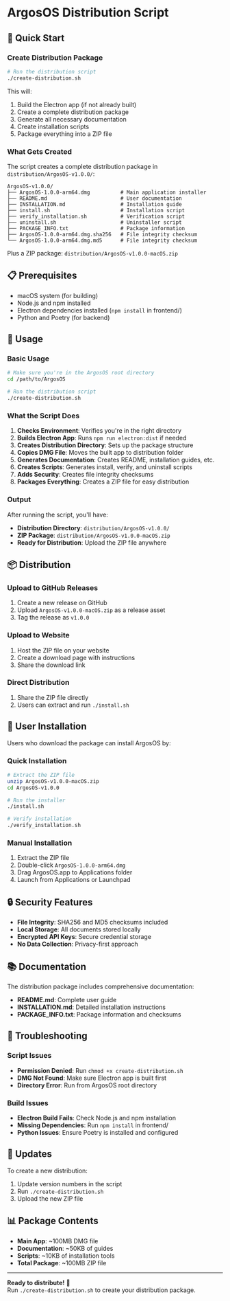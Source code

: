 # ArgosOS Distribution Script

## 🚀 Quick Start

### Create Distribution Package
```bash
# Run the distribution script
./create-distribution.sh
```

This will:
1. Build the Electron app (if not already built)
2. Create a complete distribution package
3. Generate all necessary documentation
4. Create installation scripts
5. Package everything into a ZIP file

### What Gets Created

The script creates a complete distribution package in `distribution/ArgosOS-v1.0.0/`:

```
ArgosOS-v1.0.0/
├── ArgosOS-1.0.0-arm64.dmg          # Main application installer
├── README.md                        # User documentation
├── INSTALLATION.md                  # Installation guide
├── install.sh                       # Installation script
├── verify_installation.sh           # Verification script
├── uninstall.sh                     # Uninstaller script
├── PACKAGE_INFO.txt                 # Package information
├── ArgosOS-1.0.0-arm64.dmg.sha256   # File integrity checksum
└── ArgosOS-1.0.0-arm64.dmg.md5      # File integrity checksum
```

Plus a ZIP package: `distribution/ArgosOS-v1.0.0-macOS.zip`

## 📋 Prerequisites

- macOS system (for building)
- Node.js and npm installed
- Electron dependencies installed (`npm install` in frontend/)
- Python and Poetry (for backend)

## 🔧 Usage

### Basic Usage
```bash
# Make sure you're in the ArgosOS root directory
cd /path/to/ArgosOS

# Run the distribution script
./create-distribution.sh
```

### What the Script Does

1. **Checks Environment**: Verifies you're in the right directory
2. **Builds Electron App**: Runs `npm run electron:dist` if needed
3. **Creates Distribution Directory**: Sets up the package structure
4. **Copies DMG File**: Moves the built app to distribution folder
5. **Generates Documentation**: Creates README, installation guides, etc.
6. **Creates Scripts**: Generates install, verify, and uninstall scripts
7. **Adds Security**: Creates file integrity checksums
8. **Packages Everything**: Creates a ZIP file for easy distribution

### Output

After running the script, you'll have:
- **Distribution Directory**: `distribution/ArgosOS-v1.0.0/`
- **ZIP Package**: `distribution/ArgosOS-v1.0.0-macOS.zip`
- **Ready for Distribution**: Upload the ZIP file anywhere

## 📦 Distribution

### Upload to GitHub Releases
1. Create a new release on GitHub
2. Upload `ArgosOS-v1.0.0-macOS.zip` as a release asset
3. Tag the release as `v1.0.0`

### Upload to Website
1. Host the ZIP file on your website
2. Create a download page with instructions
3. Share the download link

### Direct Distribution
1. Share the ZIP file directly
2. Users can extract and run `./install.sh`

## 🎯 User Installation

Users who download the package can install ArgosOS by:

### Quick Installation
```bash
# Extract the ZIP file
unzip ArgosOS-v1.0.0-macOS.zip
cd ArgosOS-v1.0.0

# Run the installer
./install.sh

# Verify installation
./verify_installation.sh
```

### Manual Installation
1. Extract the ZIP file
2. Double-click `ArgosOS-1.0.0-arm64.dmg`
3. Drag ArgosOS.app to Applications folder
4. Launch from Applications or Launchpad

## 🔒 Security Features

- **File Integrity**: SHA256 and MD5 checksums included
- **Local Storage**: All documents stored locally
- **Encrypted API Keys**: Secure credential storage
- **No Data Collection**: Privacy-first approach

## 📚 Documentation

The distribution package includes comprehensive documentation:
- **README.md**: Complete user guide
- **INSTALLATION.md**: Detailed installation instructions
- **PACKAGE_INFO.txt**: Package information and checksums

## 🚨 Troubleshooting

### Script Issues
- **Permission Denied**: Run `chmod +x create-distribution.sh`
- **DMG Not Found**: Make sure Electron app is built first
- **Directory Error**: Run from ArgosOS root directory

### Build Issues
- **Electron Build Fails**: Check Node.js and npm installation
- **Missing Dependencies**: Run `npm install` in frontend/
- **Python Issues**: Ensure Poetry is installed and configured

## 🔄 Updates

To create a new distribution:
1. Update version numbers in the script
2. Run `./create-distribution.sh`
3. Upload the new ZIP file

## 📊 Package Contents

- **Main App**: ~100MB DMG file
- **Documentation**: ~50KB of guides
- **Scripts**: ~10KB of installation tools
- **Total Package**: ~100MB ZIP file

---

**Ready to distribute!** 🎉  
Run `./create-distribution.sh` to create your distribution package.



